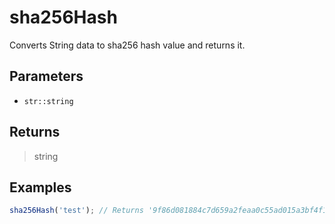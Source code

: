 # sha256Hash <Badge type="tip" text="JavaScript" /><Badge type="info" text="Dart" />

Converts String data to sha256 hash value and returns it.

## Parameters

- `str::string`

## Returns

> string

## Examples

```javascript
sha256Hash('test'); // Returns '9f86d081884c7d659a2feaa0c55ad015a3bf4f1b2b0b822cd15d6c15b0f00a08'
```
